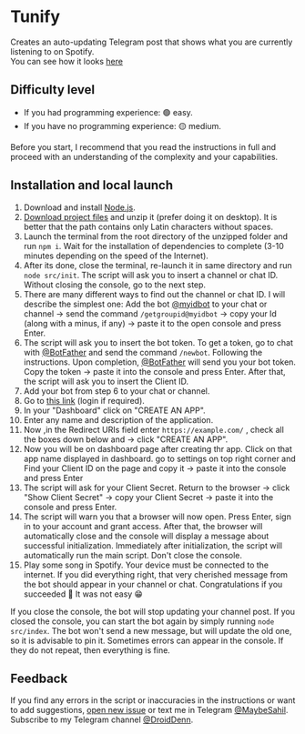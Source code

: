 # Tunify

Creates an auto-updating Telegram post that shows what you are currently listening to on Spotify.  
You can see how it looks [here](t.me/tunifyy/6)

## Difficulty level

-   If you had programming experience: 🟢 easy.
-   If you have no programming experience: 🟡 medium.

Before you start, I recommend that you read the instructions in full and proceed with an understanding of the complexity and your capabilities.

## Installation and local launch

1. Download and install [Node.js](https://nodejs.org/en/download/).
2. [Download project files](https://github.com/runixe786/Tunify/archive/main.zip) and unzip it (prefer doing it on desktop). It is better that the path contains only Latin characters without spaces.
3. Launch the terminal from the root directory of the unzipped folder and run `npm i`. Wait for the installation of dependencies to complete (3-10 minutes depending on the speed of the Internet).
4. After its done, close the terminal, re-launch it in same directory and run `node src/init`. The script will ask you to insert a channel or chat ID. Without closing the console, go to the next step.
5. There are many different ways to find out the channel or chat ID. I will describe the simplest one: Add the bot [@myidbot](https://t.me/myidbot) to your chat or channel → send the command `/getgroupid@myidbot` → copy your Id (along with a minus, if any) → paste it to the open console and press Enter.
6. The script will ask you to insert the bot token. To get a token, go to chat with [@BotFather](https://t.me/BotFather) and send the command `/newbot`. Following the instructions. Upon completion, [@BotFather](https://t.me/BotFather) will send you your bot token. Copy the token → paste it into the console and press Enter. After that, the script will ask you to insert the Client ID.
7. Add your bot from step 6 to your chat or channel.
8. Go to [this link](https://developer.spotify.com/dashboard/applications) (login if required).
9. In your "Dashboard" click on "CREATE AN APP".
10. Enter any name and description of the application.
11. Now ,in the Redirect URIs field enter `https://example.com/` , check all the boxes down below and → click "CREATE AN APP".
12. Now you will be on dashboard page after creating thr app. Click on that app name displayed in dashboard. go to settings on top right corner and Find your Client ID on the page and copy it → paste it into the console and press Enter
13. The script will ask for your Client Secret. Return to the browser → click "Show Client Secret" → copy your Client Secret → paste it into the console and press Enter.
14. The script will warn you that a browser will now open. Press Enter, sign in to your account and grant access. After that, the browser will automatically close and the console will display a message about successful initialization. Immediately after initialization, the script will automatically run the main script. Don't close the console.
15. Play some song in Spotify. Your device must be connected to the internet. If you did everything right, that very cherished message from the bot should appear in your channel or chat. Congratulations if you succeeded 🎉 It was not easy 😁

If you close the console, the bot will stop updating your channel post. If you closed the console, you can start the bot again by simply running `node src/index`. The bot won't send a new message, but will update the old one, so it is advisable to pin it. Sometimes errors can appear in the console. If they do not repeat, then everything is fine.

## Feedback

If you find any errors in the script or inaccuracies in the instructions or want to add suggestions, [open new issue](https://github.com/runixe786/tunify/issues/new) or text me in Telegram [@MaybeSahil](https://t.me/MaybeSahil).  
Subscribe to my Telegram channel [@DroidDenn](https://t.me/DroidDenn).
